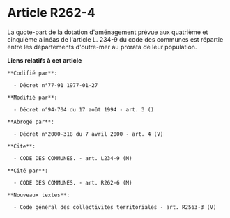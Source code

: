 # Article R262-4

La quote-part de la dotation d'aménagement prévue aux quatrième et cinquième alinéas de l'article L. 234-9 du code des
communes est répartie entre les départements d'outre-mer au prorata de leur population.

**Liens relatifs à cet article**

	**Codifié par**:

	  - Décret n°77-91 1977-01-27

	**Modifié par**:

	  - Décret n°94-704 du 17 août 1994 - art. 3 ()

	**Abrogé par**:

	  - Décret n°2000-318 du 7 avril 2000 - art. 4 (V)

	**Cite**:

	  - CODE DES COMMUNES. - art. L234-9 (M)

	**Cité par**:

	  - CODE DES COMMUNES. - art. R262-6 (M)

	**Nouveaux textes**:

	  - Code général des collectivités territoriales - art. R2563-3 (V)

